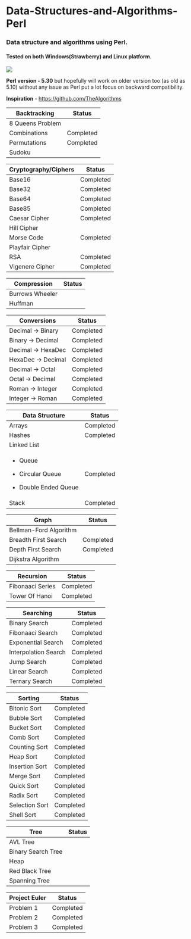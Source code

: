 # Data-Structures-and-Algorithms-Perl
### Data structure and algorithms using Perl.
#### Tested on both Windows(Strawberry) and Linux platform.
![](https://github.com/rai-gaurav/Data-Structures-and-Algorithms-Perl/.github/workflows/workflow.yml/badge.svg)

<b> Perl version - 5.30</b> but hopefully will work on older version too (as old as 5.10) without any issue as Perl put a lot focus on backward compatibility.

<b> Inspiration</b> - https://github.com/TheAlgorithms

| Backtracking | Status |
| ------------ | ------ |
| 8 Queens Problem | 
| Combinations | Completed |
| Permutations | Completed |
| Sudoku |

| Cryptography/Ciphers | Status |
| -------------------- | ------ |
| Base16 | Completed |
| Base32 | Completed |
| Base64 | Completed |
| Base85 | Completed |
| Caesar Cipher | Completed |
| Hill Cipher | 
| Morse Code | Completed |
| Playfair Cipher |
| RSA | Completed |
| Vigenere Cipher | Completed |

| Compression | Status |
| ----------- | ------ |
| Burrows Wheeler |
| Huffman |

| Conversions | Status |
| ----------- | ------ |
| Decimal -> Binary | Completed |
| Binary -> Decimal | Completed |
| Decimal -> HexaDec | Completed |
| HexaDec -> Decimal | Completed |
| Decimal -> Octal | Completed |
| Octal -> Decimal | Completed |
| Roman -> Integer | Completed |
| Integer -> Roman | Completed |

| Data Structure |	Status | 
| -------------- | ------- |
| Arrays | Completed |
| Hashes | Completed |
| Linked List |	
| <ul><li>Queue</li></ul><ul><li>Circular Queue</li></ul><ul><li>Double Ended Queue</li></ul> |	Completed |
| Stack |	Completed |

| Graph | Status |
| ----- | ------ |
| Bellman-Ford Algorithm 	|
| Breadth First Search 	| Completed |
| Depth First Search 	| Completed |
| Dijkstra Algorithm 	|

| Recursion | Status |
| --------- | ------ |
| Fibonaaci Series | Completed |
| Tower Of Hanoi | Completed |

| Searching | Status |
| --------- | ------ |
| Binary Search | Completed |
| Fibonaaci Search | Completed |
| Exponential Search | Completed |
| Interpolation Search | Completed |
| Jump Search | Completed |
| Linear Search | Completed |
| Ternary Search | Completed |

| Sorting | Status |
| ------- | ------ |
| Bitonic Sort | Completed |
| Bubble Sort | Completed |
| Bucket Sort | Completed |
| Comb Sort | Completed |
| Counting Sort | Completed |
| Heap Sort | Completed |
| Insertion Sort | Completed |
| Merge Sort | Completed |
| Quick Sort | Completed |
| Radix Sort | Completed |
| Selection Sort | Completed |
| Shell Sort | Completed |

| Tree | Status |
| ---- | ------ |
| AVL Tree |
| Binary Search Tree |
| Heap |
| Red Black Tree |
| Spanning Tree |

| Project Euler | Status |
| ------------- | ------ |
| Problem 1 | Completed |
| Problem 2 | Completed |
| Problem 3 | Completed |

